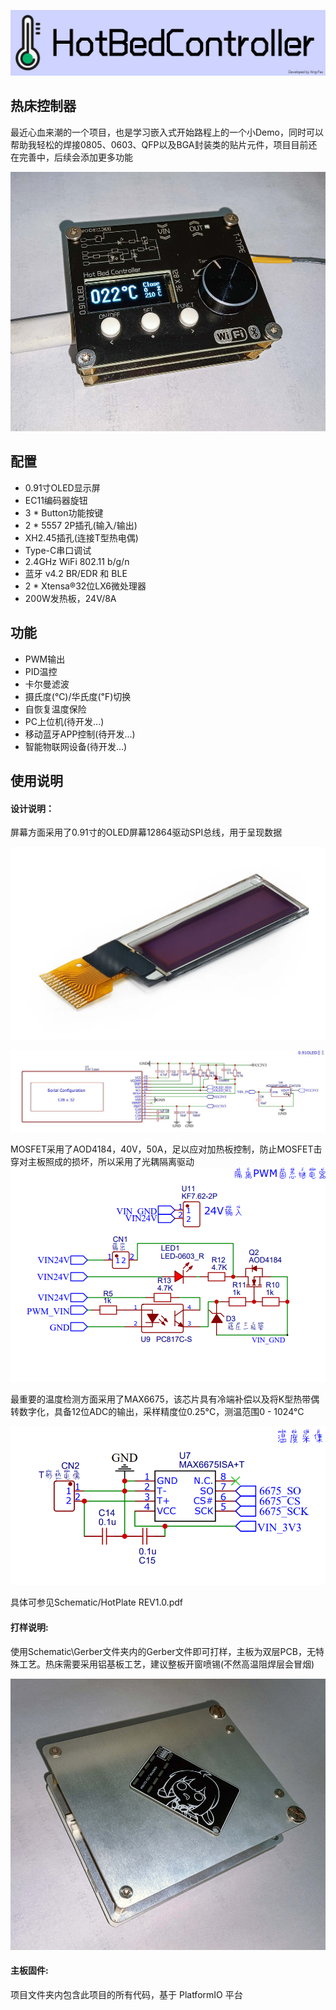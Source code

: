 ![Cover](Image/Cover.png)

## 热床控制器

最近心血来潮的一个项目，也是学习嵌入式开始路程上的一个小Demo，同时可以帮助我轻松的焊接0805、0603、QFP以及BGA封装类的贴片元件，项目目前还在完善中，后续会添加更多功能

![Controller](Image/Controller.jpg)

## 配置

- 0.91寸OLED显示屏
- EC11编码器旋钮
- 3 * Button功能按键
- 2 * 5557 2P插孔(输入/输出)
- XH2.45插孔(连接T型热电偶)
- Type-C串口调试
- 2.4GHz WiFi 802.11 b/g/n
- 蓝牙 v4.2 BR/EDR 和 BLE
- 2 * Xtensa®32位LX6微处理器
- 200W发热板，24V/8A

## 功能

- PWM输出
- PID温控
- 卡尔曼滤波
- 摄氏度(℃)/华氏度(℉)切换
- 自恢复温度保险
- PC上位机(待开发...)
- 移动蓝牙APP控制(待开发...)
- 智能物联网设备(待开发...)

## 使用说明

#### 设计说明：

屏幕方面采用了0.91寸的OLED屏幕12864驱动SPI总线，用于呈现数据

![0.91OLDE](Image/0.91OLDE.png)

![ScreenDriver](Image/ScreenDriver.jpg)

MOSFET采用了AOD4184，40V，50A，足以应对加热板控制，防止MOSFET击穿对主板照成的损坏，所以采用了光耦隔离驱动![MOSFET](Image\MOSFET.png)

最重要的温度检测方面采用了MAX6675，该芯片具有冷端补偿以及将K型热带偶转数字化，具备12位ADC的输出，采样精度位0.25°C，测温范围0 - 1024°C

![MAX6675](Image/MAX6675.png)

具体可参见Schematic/HotPlate REV1.0.pdf

#### 打样说明:

使用Schematic\Gerber文件夹内的Gerber文件即可打样，主板为双层PCB，无特殊工艺。热床需要采用铝基板工艺，建议整板开窗喷锡(不然高温阻焊层会冒烟)

![HotBed](Image/HotBed.jpg)

#### 主板固件:

项目文件夹内包含此项目的所有代码，基于 PlatformIO 平台
